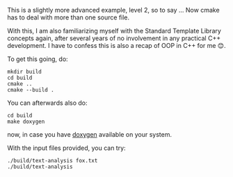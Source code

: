 This is a slightly more advanced example, level 2, so to say ...
Now cmake has to deal with more than one source file.

With this, I am also familiarizing myself with the Standard Template
Library concepts again, after several years of no involvement in any
practical C++ development. I have to confess this is also a recap of
OOP in C++ for me :blush:.

To get this going, do:

    mkdir build
    cd build
    cmake ..
    cmake --build .

You can afterwards also do:

    cd build
	make doxygen
	
now, in case you have [doxygen](https://www.doxygen.nl/index.html)
available on your system.

With the input files provided, you can try:

    ./build/text-analysis fox.txt
	./build/text-analysis
